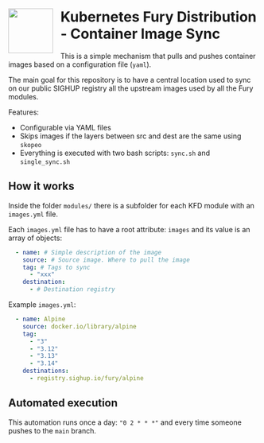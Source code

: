 <h1 style="font-size: 28px">
    <img src="https://github.com/sighupio/fury-distribution/blob/master/docs/assets/fury-epta-white.png?raw=true" align="left" width="90" style="margin-right: 15px"/>
    Kubernetes Fury Distribution - Container Image Sync
</h1>

This is a simple mechanism that pulls and pushes container images based on a configuration file (`yaml`).

The main goal for this repository is to have a central location used to sync on our public SIGHUP registry all the 
upstream images used by all the Fury modules.

Features:
- Configurable via YAML files
- Skips images if the layers between src and dest are the same using `skopeo`
- Everything is executed with two bash scripts: `sync.sh` and `single_sync.sh`

## How it works

Inside the folder `modules/` there is a subfolder for each KFD module with an `images.yml` file.

Each `images.yml` file has to have a root attribute: `images` and its value is an array of objects:

```yaml
  - name: # Simple description of the image
    source: # Source image. Where to pull the image
    tag: # Tags to sync
      - "xxx" 
    destination: 
      - # Destination registry
```

Example `images.yml`:

```yaml
  - name: Alpine
    source: docker.io/library/alpine
    tag:
      - "3"
      - "3.12"
      - "3.13"
      - "3.14"
    destinations:
      - registry.sighup.io/fury/alpine
```

## Automated execution

This automation runs once a day: `"0 2 * * *"` and every time someone pushes to the `main` branch.